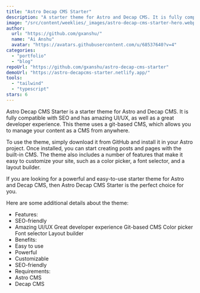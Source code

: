 ```yaml
---
title: "Astro Decap CMS Starter"
description: "A starter theme for Astro and Decap CMS. It is fully compatible with SEO and has amazing UI/UX, as well as a great developer experience."
image: "/src/content/weeklies/_images/astro-decap-cms-starter-hero.webp"
author:
  url: "https://github.com/gxanshu/"
  name: "Ai Anshu"
  avatar: "https://avatars.githubusercontent.com/u/68537640?v=4"
categories:
  - "portfolio"
  - "blog"
repoUrl: "https://github.com/gxanshu/astro-decap-cms-starter"
demoUrl: "https://astro-decapcms-starter.netlify.app/"
tools:
  - "tailwind"
  - "typescript"
stars: 6
---
```


<p>
  Astro Decap CMS Starter is a starter theme for Astro and Decap CMS. It is fully compatible with
  SEO and has amazing UI/UX, as well as a great developer experience. This theme uses a git-based
  CMS, which allows you to manage your content as a CMS from anywhere.
</p>
<p>
  To use the theme, simply download it from GitHub and install it in your Astro project. Once
  installed, you can start creating posts and pages with the built-in CMS. The theme also includes a
  number of features that make it easy to customize your site, such as a color picker, a font
  selector, and a layout builder.
</p>
<p>
  If you are looking for a powerful and easy-to-use starter theme for Astro and Decap CMS, then
  Astro Decap CMS Starter is the perfect choice for you.
</p>
<p>Here are some additional details about the theme:</p>
<ul>
  <li>Features:</li>
  <li>SEO-friendly</li>
  <li>
    Amazing UI/UX Great developer experience Git-based CMS Color picker Font selector Layout builder
  </li>
  <li>Benefits:</li>
  <li>Easy to use</li>
  <li>Powerful</li>
  <li>Customizable</li>
  <li>SEO-friendly</li>
  <li>Requirements:</li>
  <li>Astro CMS</li>
  <li>Decap CMS</li>
</ul>
